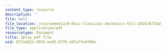 ```yaml
---
content_type: resource
description: ''
file: null
file_location: /coursemedia/8-01sc-classical-mechanics-fall-2016/8733a0224555eed5677ba9fa7fe4f06e_83NmtaE7fEk.pdf
file_type: application/pdf
resourcetype: Document
title: 3play pdf file
uid: 8733a022-4555-eed5-677b-a9fa7fe4f06e
---
```

